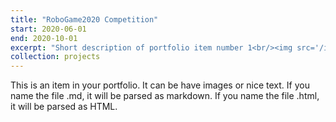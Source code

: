 ```yaml
---
title: "RoboGame2020 Competition"
start: 2020-06-01
end: 2020-10-01
excerpt: "Short description of portfolio item number 1<br/><img src='/images/projects/robo-hardware.png' width='400' />"
collection: projects
---
```


This is an item in your portfolio. It can be have images or nice text. If you name the file .md, it will be parsed as markdown. If you name the file .html, it will be parsed as HTML. 